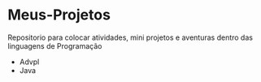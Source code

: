 # Meus-Projetos

Repositorio para colocar atividades, mini projetos e aventuras dentro das linguagens de Programação
- Advpl
- Java
